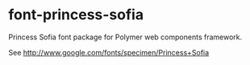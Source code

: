 font-princess-sofia
===================

Princess Sofia font package for Polymer web components framework.

See http://www.google.com/fonts/specimen/Princess+Sofia
